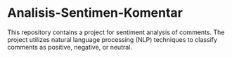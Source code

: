 # Analisis-Sentimen-Komentar
This repository contains a project for sentiment analysis of comments. The project utilizes natural language processing (NLP) techniques to classify comments as positive, negative, or neutral.
